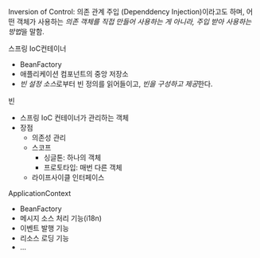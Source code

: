 Inversion of Control: 의존 관계 주입 (Dependdency Injection)이라고도 하며, 어떤 객체가 사용하는 *의존 객체를 직접 만들어 사용하는 게 아니라, 주입 받아 사용하는 방법*을 말함.

스프링 IoC컨테이너
* BeanFactory
* 애플리케이션 컴포넌트의 중앙 저장소
* *빈 설정 소스*로부터 빈 정의를 읽어들이고, *빈을 구성하고 제공*한다.


빈
* 스프링 IoC 컨테이너가 관리하는 객체
* 장점
  * 의존성 관리
  * 스코프
    * 싱글톤: 하나의 객체
    * 프로토타입: 매번 다른 객체
  * 라이프사이클 인터페이스
  
ApplicationContext
* BeanFactory
* 메시지 소스 처리 기능(i18n)
* 이벤트 발행 기능
* 리소스 로딩 기능
* ...
